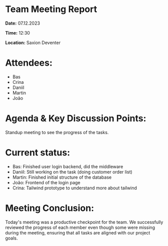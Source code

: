 ﻿# **Team Meeting Report**

**Date:** 07.12.2023

**Time:** 12:30

**Location:** Saxion Deventer

# **Attendees:**
- Bas
- Crina
- Daniil
- Martin
- João

# **Agenda & Key Discussion Points:**
Standup meeting to see the progress of the tasks.
# **Current status:**
- Bas:  Finished user login backend, did the middleware
- Daniil: Still working on the task (doing customer order list)
- Martin: Finished initial structure of the database
- João: Frontend of the login page
- Crina: Tailwind prototype to understand more about tailwind
# **Meeting Conclusion:** 
Today's meeting was a productive checkpoint for the team. We successfully reviewed the progress of each member even though some were missing during the meeting, ensuring that all tasks are aligned with our project goals.




